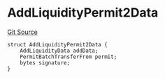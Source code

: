# AddLiquidityPermit2Data

[Git Source](https://github.com/ArrakisFinance/arrakis-modular/blob/main/src/structs/SRouter.sol)

```solidity
struct AddLiquidityPermit2Data {
    AddLiquidityData addData;
    PermitBatchTransferFrom permit;
    bytes signature;
}
```

